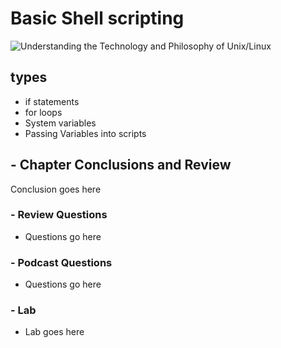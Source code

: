 # Basic Shell scripting
![Understanding the Technology and Philosophy of Unix/Linux](http://imgs.xkcd.com/comics/2038.png "Understanding the Technology and Philosophy of Unix/Linux")

## types

   * if statements
   * for loops
   * System variables
   * Passing Variables into scripts

## - Chapter Conclusions and Review

  Conclusion goes here

### - Review Questions

  * Questions go here

### - Podcast Questions

 * Questions go here

### - Lab

 * Lab goes here 